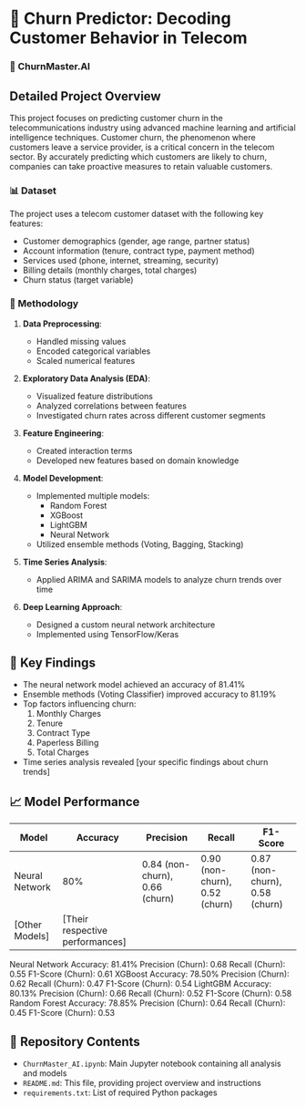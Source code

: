 # 🔮 Churn Predictor: Decoding Customer Behavior in Telecom
### 🔮 ChurnMaster.AI

## Detailed Project Overview

This project focuses on predicting customer churn in the telecommunications industry using advanced machine learning and artificial intelligence techniques. Customer churn, the phenomenon where customers leave a service provider, is a critical concern in the telecom sector. By accurately predicting which customers are likely to churn, companies can take proactive measures to retain valuable customers.

### 📊 Dataset

The project uses a telecom customer dataset with the following key features:
- Customer demographics (gender, age range, partner status)
- Account information (tenure, contract type, payment method)
- Services used (phone, internet, streaming, security)
- Billing details (monthly charges, total charges)
- Churn status (target variable)

### 🧠 Methodology

1. **Data Preprocessing**: 
   - Handled missing values
   - Encoded categorical variables
   - Scaled numerical features

2. **Exploratory Data Analysis (EDA)**:
   - Visualized feature distributions
   - Analyzed correlations between features
   - Investigated churn rates across different customer segments

3. **Feature Engineering**:
   - Created interaction terms
   - Developed new features based on domain knowledge

4. **Model Development**:
   - Implemented multiple models:
     - Random Forest
     - XGBoost
     - LightGBM
     - Neural Network
   - Utilized ensemble methods (Voting, Bagging, Stacking)

5. **Time Series Analysis**:
   - Applied ARIMA and SARIMA models to analyze churn trends over time

6. **Deep Learning Approach**:
   - Designed a custom neural network architecture
   - Implemented using TensorFlow/Keras

## 🚀 Key Findings

- The neural network model achieved an accuracy of 81.41%
- Ensemble methods (Voting Classifier) improved accuracy to 81.19%
- Top factors influencing churn:
  1. Monthly Charges
  2. Tenure
  3. Contract Type
  4. Paperless Billing
  5. Total Charges
- Time series analysis revealed [your specific findings about churn trends]

## 📈 Model Performance

| Model | Accuracy | Precision | Recall | F1-Score |
|-------|----------|-----------|--------|----------|
| Neural Network | 80% | 0.84 (non-churn), 0.66 (churn) | 0.90 (non-churn), 0.52 (churn) | 0.87 (non-churn), 0.58 (churn) |
| [Other Models] | [Their respective performances] |

Neural Network
Accuracy: 81.41%
Precision (Churn): 0.68
Recall (Churn): 0.55
F1-Score (Churn): 0.61
XGBoost
Accuracy: 78.50%
Precision (Churn): 0.62
Recall (Churn): 0.47
F1-Score (Churn): 0.54
LightGBM
Accuracy: 80.13%
Precision (Churn): 0.66
Recall (Churn): 0.52
F1-Score (Churn): 0.58
Random Forest
Accuracy: 78.85%
Precision (Churn): 0.64
Recall (Churn): 0.45
F1-Score (Churn): 0.53

## 📁 Repository Contents

- `ChurnMaster_AI.ipynb`: Main Jupyter notebook containing all analysis and models
- `README.md`: This file, providing project overview and instructions
- `requirements.txt`: List of required Python packages


